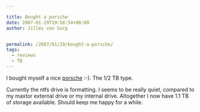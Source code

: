 ```yaml
---

title: Bought a porsche
date: 2007-01-29T19:58:54+00:00
author: Jilles van Gurp


permalink: /2007/01/29/bought-a-porsche/
tags:
  - reviews
  - TB
---
```

I bought myself a nice [porsche](http://www.lacie.com/products/product.htm?pid=10767) :-). The 1/2 TB type.

Currently the ntfs drive is formatting. I seems to be really quiet, compared to my maxtor external drive or my internal drive. Altogether I now have 1.1 TB of storage available. Should keep me happy for a while.